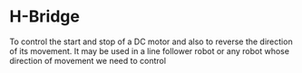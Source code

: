 # H-Bridge
To control the start and stop of a DC motor and also to reverse the direction of its movement. It may be used in a line follower robot or any robot whose direction of movement we need to control
